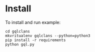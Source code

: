 # Install

To install and run example:
    
    cd gqlclans
    mkvritualenv gqlclans --python=python3
    pip install -r requirements
    python gql.py
    
